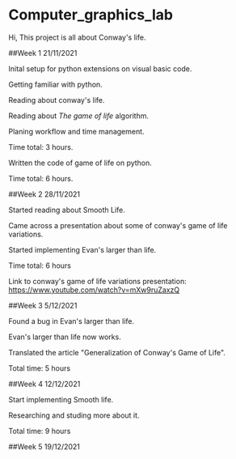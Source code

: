 # Computer_graphics_lab

Hi, This project is all about Conway's life.

##Week 1 21/11/2021

Inital setup for python extensions on visual basic code.

Getting familiar with python.

Reading about conway's life.

Reading about <i>The game of life</i> algorithm.

Planing workflow and time management.

Time total: 3 hours.

Written the code of game of life on python.

Time total: 6 hours.

##Week 2 28/11/2021

Started reading about Smooth Life.

Came across a presentation about some of conway's game of life variations.

Started implementing Evan's larger than life.

Time total: 6 hours

Link to conway's game of life variations presentation:
https://www.youtube.com/watch?v=mXw9ruZaxzQ

##Week 3 5/12/2021

Found a bug in Evan's larger than life.

Evan's larger than life now works.

Translated the article "Generalization of Conway's Game of Life".

Total time: 5 hours

##Week 4 12/12/2021

Start implementing Smooth life.

Researching and studing more about it.

Total time: 9 hours

##Week 5 19/12/2021

